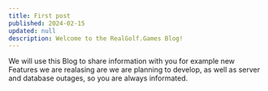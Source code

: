 ```yaml
---
title: First post
published: 2024-02-15
updated: null
description: Welcome to the RealGolf.Games Blog!
---
```


We will use this Blog to share information with you for example new Features we are realasing are we are planning to develop, as well as server and database outages, so you are always informated.

